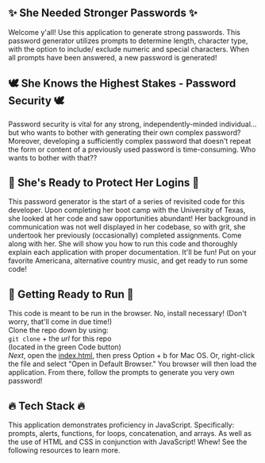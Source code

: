 ## :sparkles: She Needed Stronger Passwords :sparkles:
Welcome y'all! Use this application to generate strong passwords. This password generator utilizes prompts to determine length, character type, with the option to include/ exclude numeric and special characters. When all prompts have been answered, a new password is generated!

## :dove: She Knows the Highest Stakes - Password Security :dove:
Password security is vital for any strong, independently-minded individual... but who wants to bother with generating their own complex password? Moreover, developing a sufficiently complex password that doesn't repeat the form or content of a previously used password is time-consuming. Who wants to bother with that??

## :muscle: She's Ready to Protect Her Logins :muscle:
This password generator is the start of a series of revisited code for this developer. Upon completing her boot camp with the University of Texas, she looked at her code and saw opportunities abundant! Her background in communication was not well displayed in her codebase, so with grit, she undertook her previously (occasionally) completed assignments. Come along with her. She will show you how to run this code and thoroughly explain each application with proper documentation. It'll be fun! Put on your favorite Americana, alternative country music, and get ready to run some code!

## :hiking_boot: Getting Ready to Run :hiking_boot:
This code is meant to be run in the browser. No, install necessary! (Don't worry, that'll come in due time!) 
<br>
Clone the repo down by using:
<br>
`git clone` + the _url_ for this repo
<br>
(located in the green Code button)
<br>
_Next_, open the [index.html](./index.html), then press Option + b for Mac OS. Or, right-click the file and select "Open in Default Browser." You browser will then load the application. From there, follow the prompts to generate you very own password!

## :fire: Tech Stack :fire:
This application demonstrates proficiency in JavaScript. Specifically: prompts, alerts, functions, for loops, concatenation, and arrays. As well as the use of HTML and CSS in conjunction with JavaScript! Whew! See the following resources to learn more.
